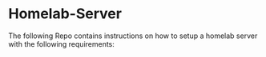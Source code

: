 # Homelab-Server
The following Repo contains instructions on how to setup a homelab server with the following requirements:
